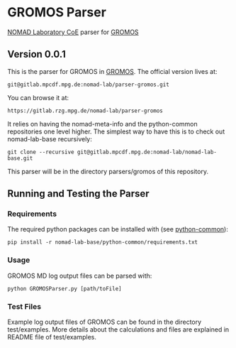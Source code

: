 # GROMOS Parser
[NOMAD Laboratory CoE](http://nomad-coe.eu) parser for [GROMOS](http://www.gromos.net)
## Version 0.0.1

This is the parser for GROMOS in [GROMOS](http://www.gromos.net).
The official version lives at:

    git@gitlab.mpcdf.mpg.de:nomad-lab/parser-gromos.git

You can browse it at:

    https://gitlab.rzg.mpg.de/nomad-lab/parser-gromos

It relies on having the nomad-meta-info and the python-common repositories one level higher.
The simplest way to have this is to check out nomad-lab-base recursively:

    git clone --recursive git@gitlab.mpcdf.mpg.de:nomad-lab/nomad-lab-base.git

This parser will be in the directory parsers/gromos of this repository.

## Running and Testing the Parser
### Requirements
The required python packages can be installed with (see [python-common](https://gitlab.rzg.mpg.de/nomad-lab/python-common)):

    pip install -r nomad-lab-base/python-common/requirements.txt

### Usage
GROMOS MD log output files can be parsed with:

    python GROMOSParser.py [path/toFile]

### Test Files
Example log output files of GROMOS can be found in the directory test/examples.
More details about the calculations and files are explained in README file of test/examples.


